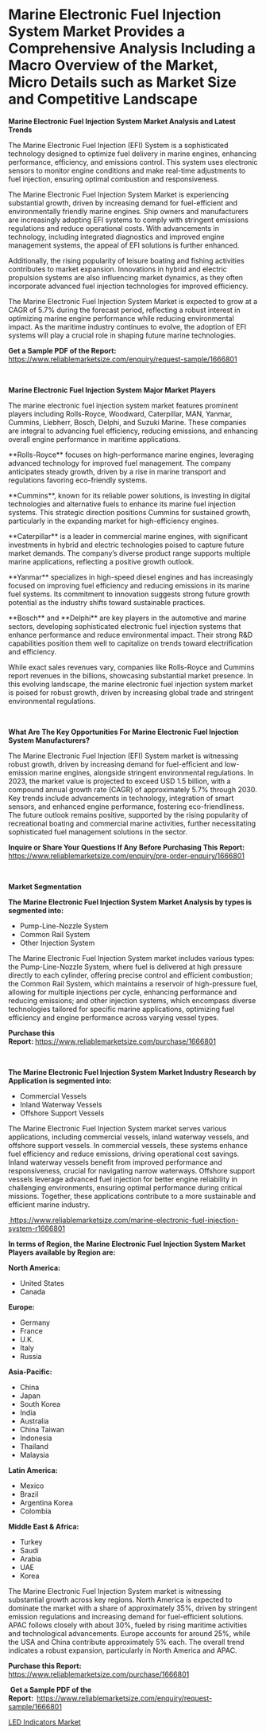 <p><h1>Marine Electronic Fuel Injection System Market Provides a Comprehensive Analysis Including a Macro Overview of the Market, Micro Details such as Market Size and Competitive Landscape</h1></p><p><strong>Marine Electronic Fuel Injection System Market Analysis and Latest Trends</strong></p>
<p><p>The Marine Electronic Fuel Injection (EFI) System is a sophisticated technology designed to optimize fuel delivery in marine engines, enhancing performance, efficiency, and emissions control. This system uses electronic sensors to monitor engine conditions and make real-time adjustments to fuel injection, ensuring optimal combustion and responsiveness.</p><p>The Marine Electronic Fuel Injection System Market is experiencing substantial growth, driven by increasing demand for fuel-efficient and environmentally friendly marine engines. Ship owners and manufacturers are increasingly adopting EFI systems to comply with stringent emissions regulations and reduce operational costs. With advancements in technology, including integrated diagnostics and improved engine management systems, the appeal of EFI solutions is further enhanced.</p><p>Additionally, the rising popularity of leisure boating and fishing activities contributes to market expansion. Innovations in hybrid and electric propulsion systems are also influencing market dynamics, as they often incorporate advanced fuel injection technologies for improved efficiency.</p><p>The Marine Electronic Fuel Injection System Market is expected to grow at a CAGR of 5.7% during the forecast period, reflecting a robust interest in optimizing marine engine performance while reducing environmental impact. As the maritime industry continues to evolve, the adoption of EFI systems will play a crucial role in shaping future marine technologies.</p></p>
<p><strong>Get a Sample PDF of the Report:&nbsp;</strong> <a href="https://www.reliablemarketsize.com/enquiry/request-sample/1666801?utm_campaign=2393&utm_medium=2&utm_source=Github&utm_content=ia&utm_term=06032025&utm_id=marine-electronic-fuel-injection-system">https://www.reliablemarketsize.com/enquiry/request-sample/1666801</a></p>
<p>&nbsp;</p>
<p><strong>Marine Electronic Fuel Injection System Major Market Players</strong></p>
<p><p>The marine electronic fuel injection system market features prominent players including Rolls-Royce, Woodward, Caterpillar, MAN, Yanmar, Cummins, Liebherr, Bosch, Delphi, and Suzuki Marine. These companies are integral to advancing fuel efficiency, reducing emissions, and enhancing overall engine performance in maritime applications.</p><p>**Rolls-Royce** focuses on high-performance marine engines, leveraging advanced technology for improved fuel management. The company anticipates steady growth, driven by a rise in marine transport and regulations favoring eco-friendly systems.</p><p>**Cummins**, known for its reliable power solutions, is investing in digital technologies and alternative fuels to enhance its marine fuel injection systems. This strategic direction positions Cummins for sustained growth, particularly in the expanding market for high-efficiency engines.</p><p>**Caterpillar** is a leader in commercial marine engines, with significant investments in hybrid and electric technologies poised to capture future market demands. The company’s diverse product range supports multiple marine applications, reflecting a positive growth outlook.</p><p>**Yanmar** specializes in high-speed diesel engines and has increasingly focused on improving fuel efficiency and reducing emissions in its marine fuel systems. Its commitment to innovation suggests strong future growth potential as the industry shifts toward sustainable practices.</p><p>**Bosch** and **Delphi** are key players in the automotive and marine sectors, developing sophisticated electronic fuel injection systems that enhance performance and reduce environmental impact. Their strong R&D capabilities position them well to capitalize on trends toward electrification and efficiency.</p><p>While exact sales revenues vary, companies like Rolls-Royce and Cummins report revenues in the billions, showcasing substantial market presence. In this evolving landscape, the marine electronic fuel injection system market is poised for robust growth, driven by increasing global trade and stringent environmental regulations.</p></p>
<p>&nbsp;</p>
<p><strong>What Are The Key Opportunities For Marine Electronic Fuel Injection System Manufacturers?</strong></p>
<p><p>The Marine Electronic Fuel Injection (EFI) System market is witnessing robust growth, driven by increasing demand for fuel-efficient and low-emission marine engines, alongside stringent environmental regulations. In 2023, the market value is projected to exceed USD 1.5 billion, with a compound annual growth rate (CAGR) of approximately 5.7% through 2030. Key trends include advancements in technology, integration of smart sensors, and enhanced engine performance, fostering eco-friendliness. The future outlook remains positive, supported by the rising popularity of recreational boating and commercial marine activities, further necessitating sophisticated fuel management solutions in the sector.</p></p>
<p><strong>Inquire or Share Your Questions If Any Before Purchasing This Report:</strong> <a href="https://www.reliablemarketsize.com/enquiry/pre-order-enquiry/1666801?utm_campaign=2393&utm_medium=2&utm_source=Github&utm_content=ia&utm_term=06032025&utm_id=marine-electronic-fuel-injection-system">https://www.reliablemarketsize.com/enquiry/pre-order-enquiry/1666801</a></p>
<p>&nbsp;</p>
<p><strong>Market Segmentation</strong></p>
<p><strong>The Marine Electronic Fuel Injection System Market Analysis by types is segmented into:</strong></p>
<p><ul><li>Pump-Line-Nozzle System</li><li>Common Rail System</li><li>Other Injection System</li></ul></p>
<p><p>The Marine Electronic Fuel Injection System market includes various types: the Pump-Line-Nozzle System, where fuel is delivered at high pressure directly to each cylinder, offering precise control and efficient combustion; the Common Rail System, which maintains a reservoir of high-pressure fuel, allowing for multiple injections per cycle, enhancing performance and reducing emissions; and other injection systems, which encompass diverse technologies tailored for specific marine applications, optimizing fuel efficiency and engine performance across varying vessel types.</p></p>
<p><strong>Purchase this Report:&nbsp;</strong><a href="https://www.reliablemarketsize.com/purchase/1666801?utm_campaign=2393&utm_medium=2&utm_source=Github&utm_content=ia&utm_term=06032025&utm_id=marine-electronic-fuel-injection-system">https://www.reliablemarketsize.com/purchase/1666801</a></p>
<p>&nbsp;</p>
<p><strong>The Marine Electronic Fuel Injection System Market Industry Research by Application is segmented into:</strong></p>
<p><ul><li>Commercial Vessels</li><li>Inland Waterway Vessels</li><li>Offshore Support Vessels</li></ul></p>
<p><p>The Marine Electronic Fuel Injection System market serves various applications, including commercial vessels, inland waterway vessels, and offshore support vessels. In commercial vessels, these systems enhance fuel efficiency and reduce emissions, driving operational cost savings. Inland waterway vessels benefit from improved performance and responsiveness, crucial for navigating narrow waterways. Offshore support vessels leverage advanced fuel injection for better engine reliability in challenging environments, ensuring optimal performance during critical missions. Together, these applications contribute to a more sustainable and efficient marine industry.</p></p>
<p><a href="https://www.reliablemarketsize.com/marine-electronic-fuel-injection-system-r1666801?utm_campaign=2393&utm_medium=2&utm_source=Github&utm_content=ia&utm_term=06032025&utm_id=marine-electronic-fuel-injection-system">&nbsp;https://www.reliablemarketsize.com/marine-electronic-fuel-injection-system-r1666801</a></p>
<p><strong>In terms of Region, the Marine Electronic Fuel Injection System Market Players available by Region are:</strong></p>
<p>
    <p> <strong> North America: </strong>
        <ul>
            <li>United States</li>
            <li>Canada</li>
        </ul>
        </p> 
    <p> <strong> Europe: </strong>
        <ul>
            <li>Germany</li>
            <li>France</li>
            <li>U.K.</li>
            <li>Italy</li>
            <li>Russia</li>
        </ul>
        </p> 
    <p> <strong> Asia-Pacific: </strong>
        <ul>
            <li>China</li>
            <li>Japan</li>
            <li>South Korea</li>
            <li>India</li>
            <li>Australia</li>
            <li>China Taiwan</li>
            <li>Indonesia</li>
            <li>Thailand</li>
            <li>Malaysia</li>
        </ul>
        </p> 
    <p> <strong> Latin America: </strong>
        <ul>
            <li>Mexico</li>
            <li>Brazil</li>
            <li>Argentina Korea</li>
            <li>Colombia</li>
        </ul>
        </p> 
    <p> <strong> Middle East & Africa: </strong>
        <ul>
            <li>Turkey</li>
            <li>Saudi</li>
            <li>Arabia</li>
            <li>UAE</li>
            <li>Korea</li>
        </ul>
    </p>
    </p>
<p><p>The Marine Electronic Fuel Injection System market is witnessing substantial growth across key regions. North America is expected to dominate the market with a share of approximately 35%, driven by stringent emission regulations and increasing demand for fuel-efficient solutions. APAC follows closely with about 30%, fueled by rising maritime activities and technological advancements. Europe accounts for around 25%, while the USA and China contribute approximately 5% each. The overall trend indicates a robust expansion, particularly in North America and APAC.</p></p>
<p><strong>Purchase this Report: </strong><a href="https://www.reliablemarketsize.com/purchase/1666801?utm_campaign=2393&utm_medium=2&utm_source=Github&utm_content=ia&utm_term=06032025&utm_id=marine-electronic-fuel-injection-system">https://www.reliablemarketsize.com/purchase/1666801</a></p>
<p>&nbsp;<strong>Get a Sample PDF of the Report:&nbsp;&nbsp;</strong><a href="https://www.reliablemarketsize.com/enquiry/request-sample/1666801?utm_campaign=2393&utm_medium=2&utm_source=Github&utm_content=ia&utm_term=06032025&utm_id=marine-electronic-fuel-injection-system">https://www.reliablemarketsize.com/enquiry/request-sample/1666801</a></p>
<p><strong></strong></p>
<p><p><a href="https://github.com/kbollin866/Market-Research-Report-List-1/blob/main/led-indicators-market.md?utm_campaign=2393&utm_medium=2&utm_source=Github&utm_content=ia&utm_term=06032025&utm_id=marine-electronic-fuel-injection-system">LED Indicators Market</a></p></p>